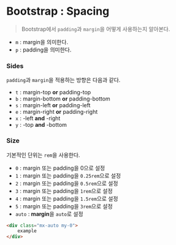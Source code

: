 # Bootstrap : Spacing

> Bootstrap에서 `padding`과 `margin`을 어떻게 사용하는지 알아본다.



- `m` : margin을 의미한다.
- `p` : padding을 의미한다.



### Sides

`padding`과 `margin`을 적용하는 방향은 다음과 같다.

- `t` : margin-top **or** padding-top
- `b` : margin-bottom **or** padding-bottom
- `s` : margin-left **or** padding-left
- `e` : margin-right **or** padding-right
- `x` : -left **and** -right
- `y` : -top **and** -bottom



### Size

기본적인 단위는 `rem`을 사용한다.

- `0` : margin 또는 padding을 0으로 설정
- `1` :  margin 또는 padding을 `0.25rem`으로 설정
- `2` : margin 또는 padding을 `0.5rem`으로 설정
- `3` : margin 또는 padding을 `1rem`으로 설정
- `4` : margin 또는 padding을 `1.5rem`으로 설정
- `5` : margin 또는 padding을 `3rem`으로 설정
- `auto` : **margin**을 `auto`로 설정

```html
<div class="mx-auto my-0">
    example
</div>
```




